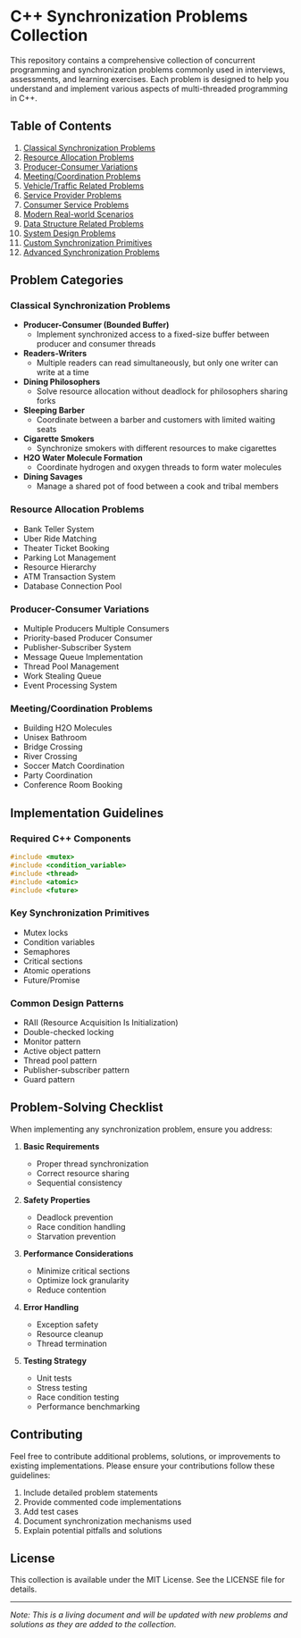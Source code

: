 # C++ Synchronization Problems Collection

This repository contains a comprehensive collection of concurrent programming and synchronization problems commonly used in interviews, assessments, and learning exercises. Each problem is designed to help you understand and implement various aspects of multi-threaded programming in C++.

## Table of Contents

1. [Classical Synchronization Problems](#classical-synchronization-problems)
2. [Resource Allocation Problems](#resource-allocation-problems)
3. [Producer-Consumer Variations](#producer-consumer-variations)
4. [Meeting/Coordination Problems](#meetingcoordination-problems)
5. [Vehicle/Traffic Related Problems](#vehicletraffic-related-problems)
6. [Service Provider Problems](#service-provider-problems)
7. [Consumer Service Problems](#consumer-service-problems)
8. [Modern Real-world Scenarios](#modern-real-world-scenarios)
9. [Data Structure Related Problems](#data-structure-related-problems)
10. [System Design Problems](#system-design-problems)
11. [Custom Synchronization Primitives](#custom-synchronization-primitives)
12. [Advanced Synchronization Problems](#advanced-synchronization-problems)

## Problem Categories

### Classical Synchronization Problems
- **Producer-Consumer (Bounded Buffer)**
  - Implement synchronized access to a fixed-size buffer between producer and consumer threads
- **Readers-Writers**
  - Multiple readers can read simultaneously, but only one writer can write at a time
- **Dining Philosophers**
  - Solve resource allocation without deadlock for philosophers sharing forks
- **Sleeping Barber**
  - Coordinate between a barber and customers with limited waiting seats
- **Cigarette Smokers**
  - Synchronize smokers with different resources to make cigarettes
- **H2O Water Molecule Formation**
  - Coordinate hydrogen and oxygen threads to form water molecules
- **Dining Savages**
  - Manage a shared pot of food between a cook and tribal members

### Resource Allocation Problems
- Bank Teller System
- Uber Ride Matching
- Theater Ticket Booking
- Parking Lot Management
- Resource Hierarchy
- ATM Transaction System
- Database Connection Pool

### Producer-Consumer Variations
- Multiple Producers Multiple Consumers
- Priority-based Producer Consumer
- Publisher-Subscriber System
- Message Queue Implementation
- Thread Pool Management
- Work Stealing Queue
- Event Processing System

### Meeting/Coordination Problems
- Building H2O Molecules
- Unisex Bathroom
- Bridge Crossing
- River Crossing
- Soccer Match Coordination
- Party Coordination
- Conference Room Booking

## Implementation Guidelines

### Required C++ Components
```cpp
#include <mutex>
#include <condition_variable>
#include <thread>
#include <atomic>
#include <future>
```

### Key Synchronization Primitives
- Mutex locks
- Condition variables
- Semaphores
- Critical sections
- Atomic operations
- Future/Promise

### Common Design Patterns
- RAII (Resource Acquisition Is Initialization)
- Double-checked locking
- Monitor pattern
- Active object pattern
- Thread pool pattern
- Publisher-subscriber pattern
- Guard pattern

## Problem-Solving Checklist

When implementing any synchronization problem, ensure you address:

1. **Basic Requirements**
   - Proper thread synchronization
   - Correct resource sharing
   - Sequential consistency

2. **Safety Properties**
   - Deadlock prevention
   - Race condition handling
   - Starvation prevention

3. **Performance Considerations**
   - Minimize critical sections
   - Optimize lock granularity
   - Reduce contention

4. **Error Handling**
   - Exception safety
   - Resource cleanup
   - Thread termination

5. **Testing Strategy**
   - Unit tests
   - Stress testing
   - Race condition testing
   - Performance benchmarking

## Contributing

Feel free to contribute additional problems, solutions, or improvements to existing implementations. Please ensure your contributions follow these guidelines:

1. Include detailed problem statements
2. Provide commented code implementations
3. Add test cases
4. Document synchronization mechanisms used
5. Explain potential pitfalls and solutions

## License

This collection is available under the MIT License. See the LICENSE file for details.

---

*Note: This is a living document and will be updated with new problems and solutions as they are added to the collection.*